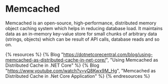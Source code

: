 # Memcached

Memcached is an open-source, high-performance, distributed memory object caching system which helps in reducing database load. It maintains data as an in-memory key-value store for small chunks of arbitrary data (strings, objects) which can be result of API calls, database reads and so on.

{% resources %}
  {% Blog "https://dotnetcorecentral.com/blog/using-memcached-as-distributed-cache-in-net-core/", "Using Memcached as Distributed Cache in .NET Core" %}
  {% Blog "https://www.youtube.com/watch?v=yQ8Kwx9M_Hg", "Memcached as Distributed Cache in .Net Core Application" %}
{% endresources %}